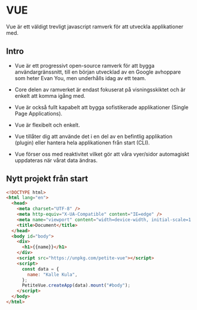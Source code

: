 # VUE

Vue är ett väldigt trevligt javascript ramverk för att utveckla applikationer med.

## Intro

- Vue är ett progressivt open-source ramverk för att bygga användargränssnitt, till en början utvecklad av en Google avhoppare som heter Evan You, men underhålls idag av ett team.

- Core delen av ramverket är endast fokuserat på visningsskiktet och är enkelt att komma igång med.

- Vue är också fullt kapabelt att bygga sofistikerade applikationer (Single Page Applications).

- Vue är flexibelt och enkelt.

- Vue tillåter dig att använde det i en del av en befintlig applikation (plugin) eller hantera hela applikationen från start (CLI).

- Vue förser oss med reaktivitet vilket gör att våra vyer/sidor automagiskt uppdateras när vårat data ändras.

## Nytt projekt från start

```html
<!DOCTYPE html>
<html lang="en">
  <head>
    <meta charset="UTF-8" />
    <meta http-equiv="X-UA-Compatible" content="IE=edge" />
    <meta name="viewport" content="width=device-width, initial-scale=1.0" />
    <title>Document</title>
  </head>
  <body id="body">
    <div>
      <h1>{{name}}</h1>
    </div>
    <script src="https://unpkg.com/petite-vue"></script>
    <script>
      const data = {
        name: "Kalle Kula",
      };
      PetiteVue.createApp(data).mount("#body");
    </script>
  </body>
</html>
```
